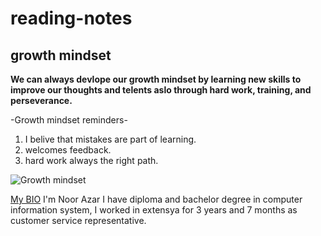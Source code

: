 # reading-notes
## growth mindset
**We can always devlope our growth mindset by learning new skills to improve our thoughts and telents aslo through  hard work, training, and perseverance.**

-Growth mindset reminders-
1. I belive that mistakes are part of learning.
2. welcomes feedback.
3. hard work always the right path.

![Growth mindset](https://www.techtello.com/wp-content/uploads/2020/06/fixed-mindset-vs-growth-mindset-chart.png)

[My BIO](https://github.com/NoorAzar)
I'm Noor Azar I have diploma and bachelor degree in computer information system, I worked in extensya for 3 years and 7 months as customer service representative.
